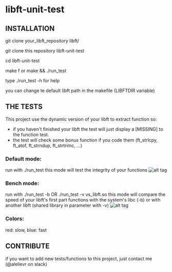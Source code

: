 # libft-unit-test

## INSTALLATION

git clone your_libft_repository libft/

git clone this repository libft-unit-test

cd libft-unit-test

make f or make && ./run_test

type ./run_test -h for help

you can change te default libft path in the makefile (LIBFTDIR variable)


## THE TESTS

This project use the dynamic version of your libft to extract function so:
  * if you haven't finished your libft the test will just display a [MISSING] to the function test.
  * the test will check some bonus function if you code them (ft_strlcpy, ft_atof, ft_strndup, ft_strtrimc, ...)

### Default mode:
  run with ./run_test
  this mode will test the integrity of your functions
  ![alt tag](http://image.noelshack.com/fichiers/2016/35/1472923740-capture-d-ecran-2016-09-03-a-19-26-32.png)

### Bench mode:
  run with ./run_test -b OR ./run_test -v vs_libft.so
  this mode will compare the speed of your libft's first part functions with the system's libc (-b) or with another libft (shared library in parameter with -v)
  ![alt tag](http://image.noelshack.com/fichiers/2016/35/1472923749-capture-d-ecran-2016-09-03-a-19-27-09.png)
  
### Colors:
  red: slow, blue: fast

## CONTRIBUTE

if you want to add new tests/functions to this project, just contact me (@alelievr on slack)
